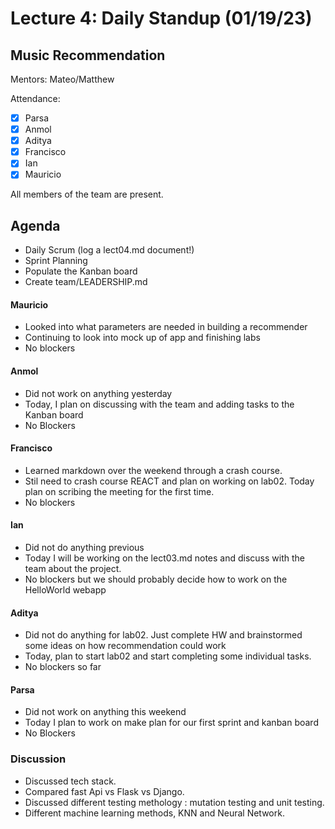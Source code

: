 # Lecture 4: Daily Standup (01/19/23)
## Music Recommendation
Mentors: Mateo/Matthew

Attendance:
 - [X] Parsa
 - [X] Anmol
 - [X] Aditya
 - [X] Francisco
 - [X] Ian
 - [X] Mauricio

All members of the team are present.

## Agenda
- Daily Scrum (log a lect04.md document!)
- Sprint Planning
- Populate the Kanban board
- Create team/LEADERSHIP.md



#### Mauricio
- Looked into what parameters are needed in building a recommender
- Continuing to look into mock up of app and finishing labs
- No blockers

#### Anmol
- Did not work on anything yesterday
- Today, I plan on discussing with the team and adding tasks to the Kanban board
- No Blockers

#### Francisco
- Learned markdown over the weekend through a crash course.
- Stil need to crash course REACT and plan on working on lab02. Today plan on scribing the meeting for the first time.
- No blockers

#### Ian
- Did not do anything previous
- Today I will be working on the lect03.md notes and discuss with the team about the project.
- No blockers but we should probably decide how to work on the HelloWorld webapp

#### Aditya
- Did not do anything for lab02. Just complete HW and brainstormed some ideas on how recommendation could work
- Today, plan to start lab02 and start completing some individual tasks.
- No blockers so far

#### Parsa
- Did not work on anything this weekend
- Today I plan to work on make plan for our first sprint and kanban board
- No Blockers

### Discussion

- Discussed tech stack. 
- Compared fast Api vs Flask vs Django. 
- Discussed different testing methology : mutation testing and unit testing. 
- Different machine learning methods, KNN and Neural Network. 
